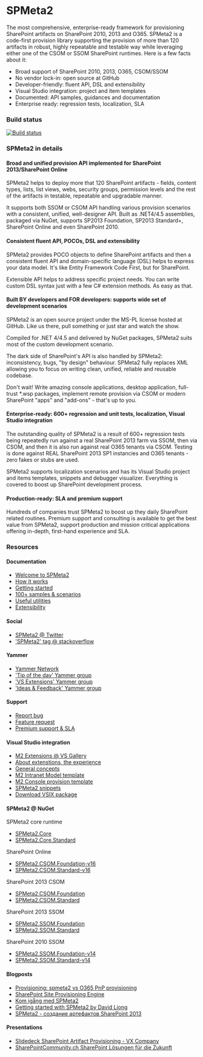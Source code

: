 ﻿# SPMeta2

The most comprehensive, enterprise-ready framework for provisioning SharePoint artifacts on SharePoint 2010, 2013 and O365. SPMeta2 is a code-first provision library supporting the provision of more than 120 artifacts in robust, highly repeatable and testable way while leveraging either one of the CSOM or SSOM SharePoint runtimes. Here is a few facts about it:

* Broad support of SharePoint 2010, 2013, O365, CSOM/SSOM
* No vendor lock-in: open source at GitHub
* Developer-friendly: fluent API, DSL and extensibility
* Visual Studio integration: project and item templates
* Documented: API samples, guidances and documentation
* Enterprise ready: regression tests, localization, SLA

### Build status
[![Build status](https://ci.appveyor.com/api/projects/status/0ym3fts7hmrdjvy1?svg=true)](https://ci.appveyor.com/project/SubPointSupport/spmeta2)

### SPMeta2 in details

#### Broad and unified provision API implemented for SharePoint 2013/SharePoint Online
SPMeta2 helps to deploy more that 120 SharePoint artifacts - fields, content types, lists, list views, webs, security groups, permission levels and the rest of the artifacts in testable, repeatable and upgradable manner. 

It supports both SSOM or CSOM API handling various provision scenarios with a consistent, unified, well-designer API. Built as .NET4/4.5 assemblies, packaged via NuGet, supports SP2013 Foundation, SP2013 Standard+, SharePoint Online and even SharePoint 2010.

#### Consistent fluent API, POCOs, DSL and extensibility
SPMeta2 provides POCO objects to define SharePoint artifacts and then a consistent fluent API and domain-specific language (DSL) helps to express your data model. It's like Entity Framework Code First, but for SharePoint. 

Extensible API helps to address specific project needs. You can write custom DSL syntax just with a few C# extension methods. As easy as that.

#### Built BY developers and FOR developers: supports wide set of development scenarios
SPMeta2 is an open source project under the MS-PL license hosted at GitHub. Like us there, pull something or just star and watch the show.

Compiled for .NET 4/4.5 and delivered by NuGet packages, SPMeta2 suits most of the custom development scenario.

The dark side of SharePoint's API is also handled by SPMeta2: inconsistency, bugs, "by design" behaviour. SPMeta2 fully replaces XML allowing you to focus on writing clean, unified, reliable and reusable codebase. 

Don't wait! Write amazing console applications, desktop application, full-trust *.wsp packages, implement remote provision via CSOM or modern SharePoint "apps" and "add-ons" - that's up to you.

#### Enterprise-ready: 600+ regression and unit tests, localization, Visual Studio integration
The outstanding quality of SPMeta2 is a result of 600+ regression tests being repeatedly run against a real SharePoint 2013 farm via SSOM, then via CSOM, and then it is also run against real O365 tenants via CSOM. Testing is done against REAL SharePoint 2013 SP1 instancies and O365 tenants - zero fakes or stubs are used.

SPMeta2 supports localization scenarios and has its Visual Studio project and items templates, snippets and debugger visualizer. Everything is covered to boost up SharePoint development process.

#### Production-ready: SLA and premium support
Hundreds of companies trust SPMeta2 to boost up they daily SharePoint related routines. Premium support and consulting is available to get the best value from SPMeta2, support production and mission critical applications offering in-depth, first-hand experience and SLA. 

### Resources

#### Documentation
* [Welcome to SPMeta2](http://docs.subpointsolutions.com/spmeta2/)
* [How it works](http://docs.subpointsolutions.com/spmeta2/basics/getting-started/) 
* [Getting started](http://docs.subpointsolutions.com/spmeta2/basics/getting-started/)
* [100+ samples & scenarios](http://docs.subpointsolutions.com/spmeta2/scenarios/)
* [Useful utilities](http://docs.subpointsolutions.com/spmeta2/utils/)
* [Extensibility](http://docs.subpointsolutions.com/spmeta2/extensibility/)

#### Social
* [SPMeta2 @ Twitter](http://twitter.com/spmeta2)
* ['SPMeta2' tag @ stackoverflow](http://stackoverflow.com/search?q=spmeta2)

#### Yammer
* [Yammer Network](http://docs.subpointsolutions.com/spmeta2/)
* ['Tip of the day' Yammer group](https://www.yammer.com/spmeta2feedback/#/threads/inGroup?type=in_group&feedId=5963084)
* ['VS Extensions' Yammer group](https://www.yammer.com/spmeta2feedback/#/threads/inGroup?type=in_group&feedId=6192273)
* ['Ideas & Feedback' Yammer group](https://www.yammer.com/spmeta2feedback/#/threads/inGroup?type=in_group&feedId=4881224)

#### Support
* [Report bug](https://subpointsolutions.myjetbrains.com/youtrack/issues)
* [Feature request](https://subpointsolutions.myjetbrains.com/youtrack/issues) 
* [Premium support & SLA](http://localhost:48435/services)

#### Visual Studio integration

* [M2 Extensions @ VS Gallery]()
* [About extenstions, the experience](https://github.com/SubPointSolutions/spmeta2-vsixextensions/wiki)
* [General concepts](https://github.com/SubPointSolutions/spmeta2-vsixextensions/wiki/General-concepts)
* [M2 Intranet Model template](https://github.com/SubPointSolutions/spmeta2-vsixextensions/wiki/M2-Intranet-Model-project)
* [M2 Console provision template](https://github.com/SubPointSolutions/spmeta2-vsixextensions/wiki/M2-Console-Provision-project)
* [SPMeta2 snippets](https://github.com/SubPointSolutions/spmeta2-vsixextensions/wiki/M2-Snippets)
* [Download VSIX package](https://github.com/SubPointSolutions/spmeta2-vsixextensions/tree/master/Releases)

#### SPMeta2 @ NuGet
SPMeta2 core runtime
* [SPMeta2.Core](https://www.nuget.org/packages/SPMeta2.Core/)
* [SPMeta2.Core.Standard](https://www.nuget.org/packages/SPMeta2.Core.Standard/)

SharePoint Online
* [SPMeta2.CSOM.Foundation-v16](https://www.nuget.org/packages/SPMeta2.CSOM.Foundation-v16/)
* [SPMeta2.CSOM.Standard-v16](https://www.nuget.org/packages/SPMeta2.CSOM.Standard-v16/)

SharePoint 2013 CSOM
* [SPMeta2.CSOM.Foundation](https://www.nuget.org/packages/SPMeta2.CSOM.Foundation/)
* [SPMeta2.CSOM.Standard](https://www.nuget.org/packages/SPMeta2.CSOM.Standard/)

SharePoint 2013 SSOM
* [SPMeta2.SSOM.Foundation](https://www.nuget.org/packages/SPMeta2.SSOM.Foundation/)
* [SPMeta2.SSOM.Standard](https://www.nuget.org/packages/SPMeta2.SSOM.Standard/)

SharePoint 2010 SSOM
* [SPMeta2.SSOM.Foundation-v14](https://www.nuget.org/packages/SPMeta2.SSOM.Foundation-v14/)
* [SPMeta2.SSOM.Standard-v14](https://www.nuget.org/packages/SPMeta2.SSOM.Standard-v14/)

#### Blogposts
* [Provisioning: spmeta2 vs O365 PnP provisioning](http://blog.repsaj.nl/index.php/2015/05/o365-provisioning-spmeta2-vs-o365-pnp-provisioning/)
* [SharePoint Site Provisioning Engine](http://wp.sjkp.dk/sharepoint-site-provisioning-engine/)
* [Kom igång med SPMeta2](http://chuvash.eu/2015/09/17/kom-igang-med-spmeta2/)
* [Getting started with SPMeta2 by David Liong](https://davidliong.wordpress.com/2015/09/03/spmeta2/)
* [SPMeta2 - создание артeфактов SharePoint 2013](http://blog.cibpoint.ru/post/spmeta2-sharepoint2013-codebase-artifacts-provision/)

#### Presentations
* [Slidedeck SharePoint Artifact Provisioning - VX Company](http://www.werkenbijvxcompany.nl/wp-content/uploads/2015/05/Provisioning-SharePoint-Artifacts-Blog.pdf)
* [SharePointCommunity.ch SharePoint Lösungen für die Zukunft](http://www.slideshare.net/fiddich1/sharepointcommunitych-sharepoint-lsungen-fr-die-zukunft)